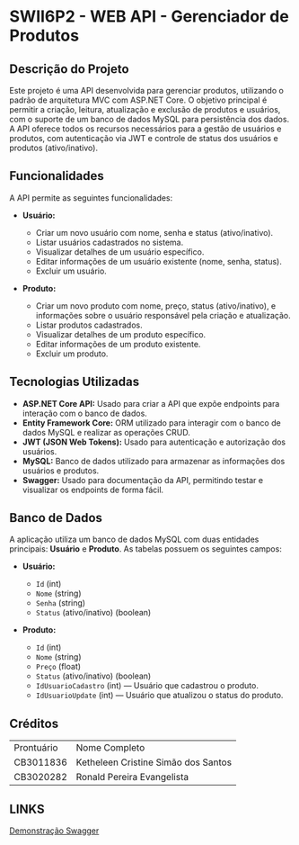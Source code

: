 # SWII6P2 - WEB API - Gerenciador de Produtos

## Descrição do Projeto
Este projeto é uma API desenvolvida para gerenciar produtos, utilizando o padrão de arquitetura MVC com ASP.NET Core. O objetivo principal é permitir a criação, leitura, atualização e exclusão de produtos e usuários, com o suporte de um banco de dados MySQL para persistência dos dados. A API oferece todos os recursos necessários para a gestão de usuários e produtos, com autenticação via JWT e controle de status dos usuários e produtos (ativo/inativo).

## Funcionalidades
A API permite as seguintes funcionalidades:

- **Usuário:**
  - Criar um novo usuário com nome, senha e status (ativo/inativo).
  - Listar usuários cadastrados no sistema.
  - Visualizar detalhes de um usuário específico.
  - Editar informações de um usuário existente (nome, senha, status).
  - Excluir um usuário.

- **Produto:**
  - Criar um novo produto com nome, preço, status (ativo/inativo), e informações sobre o usuário responsável pela criação e atualização.
  - Listar produtos cadastrados.
  - Visualizar detalhes de um produto específico.
  - Editar informações de um produto existente.
  - Excluir um produto.

## Tecnologias Utilizadas
- **ASP.NET Core API:** Usado para criar a API que expõe endpoints para interação com o banco de dados.
- **Entity Framework Core:** ORM utilizado para interagir com o banco de dados MySQL e realizar as operações CRUD.
- **JWT (JSON Web Tokens):** Usado para autenticação e autorização dos usuários.
- **MySQL:** Banco de dados utilizado para armazenar as informações dos usuários e produtos.
- **Swagger:** Usado para documentação da API, permitindo testar e visualizar os endpoints de forma fácil.

## Banco de Dados
A aplicação utiliza um banco de dados MySQL com duas entidades principais: **Usuário** e **Produto**. As tabelas possuem os seguintes campos:

- **Usuário:**
  - `Id` (int)
  - `Nome` (string)
  - `Senha` (string)
  - `Status` (ativo/inativo) (boolean)

- **Produto:**
  - `Id` (int)
  - `Nome` (string)
  - `Preço` (float)
  - `Status` (ativo/inativo) (boolean)
  - `IdUsuarioCadastro` (int) — Usuário que cadastrou o produto.
  - `IdUsuarioUpdate` (int) — Usuário que atualizou o status do produto.

## Créditos
<table>
  <tr>
    <td>
      Prontuário
    </td>
    <td>
      Nome Completo
    </td>
  </tr>
  <tr>
    <td>
      CB3011836
    </td>
    <td>
      Ketheleen Cristine Simão dos Santos
    </td>
  </tr>
  <tr>
    <td>
      CB3020282
    </td>
    <td>
      Ronald Pereira Evangelista
    </td>
  </tr>
</table>
<h2>LINKS</h2>
<p><a href="https://youtu.be/G0Br5foI3g0" target="_blank">Demonstração Swagger</a></p>
